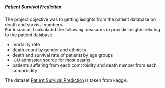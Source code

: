##### Patient Survival Prediction

The project objective was to getting insights from the patient database on death and survival numbers. <br>
For instance, I calculated the following measures to provide insights relating to the patient database.
- mortality rate
- death count by gender and ethnicity
- death and survival rate of patients by age groups
- ICU admission source for most deaths
- patients suffering from each comorbidity and death number from each comorbidity

The dataset [Patient Survival Prediction](https://www.kaggle.com/datasets/mitishaagarwal/patient/data) is taken from kaggle.
